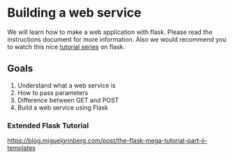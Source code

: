 # Building a web service

We will learn how to make a web application with flask. Please
read the instructions document for more information.
Also we would recommend you to watch this nice <a href="https://youtu.be/mqhxxeeTbu0">tutorial series</a> on flask.

## Goals

1. Understand what a web service is
2. How to pass parameters
3. Difference between GET and POST
4. Build a web service using Flask

### Extended Flask Tutorial

https://blog.miguelgrinberg.com/post/the-flask-mega-tutorial-part-ii-templates
